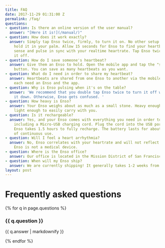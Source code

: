 ```yaml
---
title: FAQ
date: 2017-11-29 01:31:00 Z
permalink: /faq/
questions:
- question: Is there an online version of the user manual?
  answer: "[Here it is!](/manual/)"
- question: How does it work exactly?
  answer: Simply tap Enso twice, firmly, to turn it on. No other setup required. Then
    hold it in your palm. Allow 15 seconds for Enso to find your heartbeat. Enso will
    sense and pulse in sync with your realtime heartrate. Tap Enso twice more to turn
    it off.
- question: How do I save someone's heartbeat?
  answer: Give them an Enso to hold. Open the mobile app and tap the "save a heartbeat"
    button. You can save as many heartbeats as you want.
- question: What do I need in order to share my heartbeat?
  answer: Heartbeats are shared from one Enso to another via the mobile app. You will
    each need an Enso and the app.
- question: Why is Enso pulsing when it's on the table?
  answer: 'We recommend that you double tap Enso twice to turn it off when you set
    it down. Otherwise, Enso gets confused. '
- question: How heavy is Enso?
  answer: Your Enso weighs about as much as a small stone. Heavy enough to feel grounding,
    light enough to easily carry with you.
- question: Is it rechargeable?
  answer: Yes, and your Enso comes with everything you need in order to charge it,
    including a Micro-USB charging cord. Plug the cord into the USB port on Enso.
    Enso takes 1.5 hours to fully recharge. The battery lasts for about five hours
    of continuous use.
- question: Will I feel a heart arrhythmia?
  answer: No, Enso correlates with your heartrate and will not reflect irregular heartbeats.
    Enso is not a medical device.
- question: Where is the Enso office?
  answer: Our office is located in the Mission District of San Francisco, CA.
- question: When will my Enso ship?
  answer: We are currently shipping! It generally takes 1-2 weeks from the order date.
layout: post
---
```


<h1 class="h1 serif mb2">Frequently asked questions</h1>
<section class="">
{% for q in page.questions %}
<div class="mb2 clearfix">
<h3 class="h2 sans medium mb0">{{ q.question }}</h3>
<p class="sans p">{{ q.answer | markdownify }}</p>
</div>
{% endfor %}
</section>
